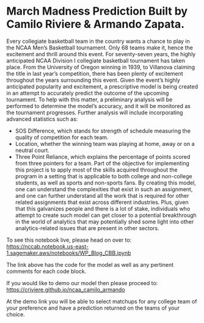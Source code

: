 # March Madness Prediction Built by Camilo Riviere &amp; Armando Zapata.

Every collegiate basketball team in the country wants a chance to play in the NCAA Men’s Basketball tournament. Only 68 teams make it, hence the excitement and thrill around this event. For seventy-seven years, the highly anticipated NCAA Division I collegiate basketball tournament has taken place. From the University of Oregon winning in 1939, to Villanova claiming the title in last year’s competition, there has been plenty of excitement throughout the years surrounding this event. 
Given the event’s highly anticipated popularity and excitement, a prescriptive model is being created in an attempt to accurately predict the outcome of the upcoming tournament. To help with this matter, a preliminary analysis will be performed to determine the model’s accuracy, and it will be monitored as the tournament progresses. Further analysis will include incorporating advanced statistics such as:
-	SOS Difference, which stands for strength of schedule measuring the quality of competition for each team.
-	Location, whether the winning team was playing at home, away or on a neutral court. 
-	Three Point Reliance, which explains the percentage of points scored from three pointers for a team. 
Part of the objective for implementing this project is to apply most of the skills acquired throughout the program in a setting that is applicable to both college and non-college students, as well as sports and non-sports fans. By creating this model, one can understand the complexities that exist in such an assignment, and one can further understand all the work that is required for other related assignments that exist across different industries. Plus, given that this galvanizes people and there is a lot of stake, individuals who attempt to create such model can get closer to a potential breakthrough in the world of analytics that may potentially shed some light into other analytics-related issues that are present in other sectors.

To see this notebook live, please head on over to: 
https://nccab.notebook.us-east-1.sagemaker.aws/notebooks/WP_Blog_CBB.ipynb

The link above has the code for the model as well as any pertinent comments for each code block.

If you would like to demo our model then please proceed to: 
https://criviere.github.io/ncaa_camilo_armando

At the demo link you will be able to select matchups for any college team of your preference and have a prediction returned on the teams of your 
choice.
